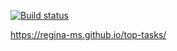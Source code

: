 [![Build status](https://ci.appveyor.com/api/projects/status/me3mwrtr2x9jrb1u/branch/main?svg=true)](https://ci.appveyor.com/project/regina-ms/top-tasks/branch/main)

https://regina-ms.github.io/top-tasks/
